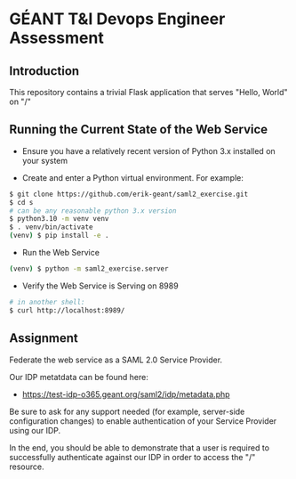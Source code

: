 # GÉANT T&I Devops Engineer Assessment

## Introduction

This repository contains a trivial Flask
application that serves "Hello, World" on "/"

## Running the Current State of the Web Service

* Ensure you have a relatively recent version
  of Python 3.x installed on your system

* Create and enter a Python virtual environment.  For example:

```bash
$ git clone https://github.com/erik-geant/saml2_exercise.git
$ cd s
# can be any reasonable python 3.x version
$ python3.10 -m venv venv
$ . venv/bin/activate
(venv) $ pip install -e .
```

* Run the Web Service

```bash
(venv) $ python -m saml2_exercise.server
```

* Verify the Web Service is Serving on 8989

```bash
# in another shell:
$ curl http://localhost:8989/
```

## Assignment
Federate the web service as a SAML 2.0 Service Provider.

Our IDP metatdata can be found here:

  * https://test-idp-o365.geant.org/saml2/idp/metadata.php


Be sure to ask for any support needed
(for example, server-side configuration changes)
to enable authentication of your Service Provider
using our IDP.

In the end, you should be able to
demonstrate that a user is required to
successfully authenticate against our IDP
in order to access the "/" resource.

